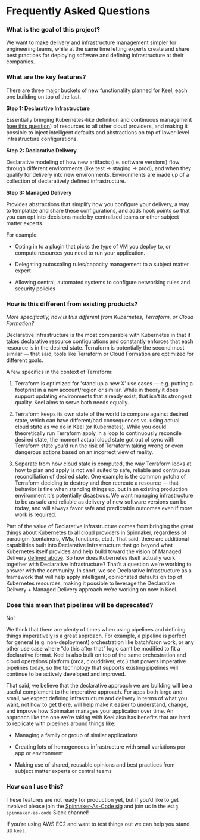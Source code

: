 # Frequently Asked Questions

### What is the goal of this project?

We want to make delivery and infrastructure management simpler for engineering teams, while at the same time letting experts create and share best practices for deploying software and defining infrastructure at their companies.

### What are the key features?

There are three major buckets of new functionality planned for Keel, each one building on top of the last.

**Step 1: Declarative Infrastructure** 

Essentially bringing Kubernetes-like definition and continuous management ([see this question](#how-is-this-different-from-existing-products)) of resources to all other cloud providers, and making it possible to inject intelligent defaults and abstractions on top of lower-level infrastructure configurations.

**Step 2: Declarative Delivery** 

Declarative modeling of how new artifacts (i.e. software versions) flow through different environments (like test -> staging -> prod), and when they qualify for delivery into new environments.
Environments are made up of a collection of declaratively defined infrastructure.

**Step 3: Managed Delivery** 

Provides abstractions that simplify how you configure your delivery, a way to templatize and share these configurations, and adds hook points so that you can opt into decisions made by centralized teams or other subject matter experts.

For example: 

* Opting in to a plugin that picks the type of VM you deploy to, or compute resources you need to run your application.

* Delegating autoscaling rules/capacity management to a subject matter expert

* Allowing central, automated systems to configure networking rules and security policies



### How is this different from existing products?
_More specifically, how is this different from Kubernetes, Terraform, or Cloud Formation?_

Declarative Infrastructure is the most comparable with Kubernetes in that it takes declarative resource configurations and constantly enforces that each resource is in the desired state.
Terraform is potentially the second most similar — that said, tools like Terraform or Cloud Formation are optimized for different goals. 

A few specifics in the context of Terraform:

1. Terraform is optimized for 'stand up a new X' use cases — e.g. putting a footprint in a new account/region or similar. 
While in theory it does support updating environments that already exist, that isn't its strongest quality. Keel aims to serve both needs equally.

2. Terraform keeps its own state of the world to compare against desired state, which can have different/bad consequences vs. using actual cloud state as we do in Keel (or Kubernetes). 
While you could theoretically run Terraform apply in a loop to continuously reconcile desired state, the moment actual cloud state got out of sync with Terraform state you'd run the risk of Terraform taking wrong or even dangerous actions based on an incorrect view of reality.

3. Separate from how cloud state is computed, the way Terraform looks at how to plan and apply is not well suited to safe, reliable and continuous reconciliation of desired state. 
One example is the common gotcha of Terraform deciding to destroy and then recreate a resource — that behavior is fine when standing things up, but in an existing production environment it's potentially disastrous. 
We want managing infrastructure to be as safe and reliable as delivery of new software versions can be today, and will always favor safe and predictable outcomes even if more work is required.

Part of the value of Declarative Infrastructure comes from bringing the great things about Kubernetes to all cloud providers in Spinnaker, regardless of paradigm (containers, VMs, functions, etc.). That said, there are additional capabilities built into Declarative Infrastructure that go beyond what Kubernetes itself provides and help build toward the vision of Managed Delivery [defined above](#what-is-the-goal-of-this-project).
So how does Kubernetes itself actually work together with Declarative Infrastructure? That’s a question we're working to answer with the community. In short, we see Declarative Infrastructure as a framework that will help apply intelligent, opinionated defaults on top of Kubernetes resources, making it possible to leverage the Declarative Delivery + Managed Delivery approach we're working on now in Keel. 

### Does this mean that pipelines will be deprecated?

No! 

We think that there are plenty of times when using pipelines and defining things imperatively is a great approach. 
For example, a pipeline is perfect for general (e.g. non-deployment) orchestration like batch/cron work, or any other use case where “do this after that” logic can’t be modified to fit a declarative format. 
Keel is also built on top of the same orchestration and cloud operations platform (orca, clouddriver, etc.) that powers imperative pipelines today, so the technology that supports existing pipelines will continue to be actively developed and improved.

That said, we believe that the declarative approach we are building will be a useful complement to the imperative approach. 
For apps both large and small, we expect defining infrastructure and delivery in terms of what you want, not how to get there, will help make it easier to understand, change, and improve how Spinnaker manages your application over time.
An approach like the one we’re taking with Keel also has benefits that are hard to replicate with pipelines around things like:

* Managing a family or group of similar applications

* Creating lots of homogeneous infrastructure with small variations per app or environment

* Making use of shared, reusable opinions and best practices from subject matter experts or central teams

### How can I use this?

These features are not ready for production yet, but if you’d like to get involved please join the [Spinnaker-As-Code sig](https://www.spinnaker.io/community/governance/sigs/#existing-sigs) and join us in the `#sig-spinnaker-as-code` Slack channel!

If you’re using AWS EC2 and want to test things out we can help you stand up `keel`.
